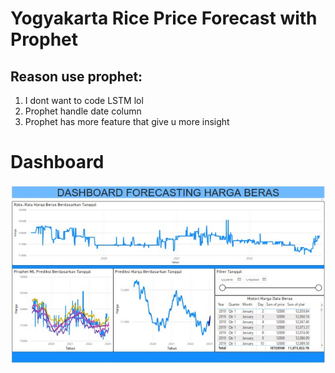 # Yogyakarta Rice Price Forecast with Prophet

## Reason use prophet:
1. I dont want to code LSTM lol
2. Prophet handle date column
3. Prophet has more feature that give u more insight


# Dashboard
<kbd>![alt text](https://github.com/kentangtelo/BI-Yogyakarta-Rice-Price-Forecasting/blob/master/Picture/dashboard.jpg?raw=true)</kbd>

